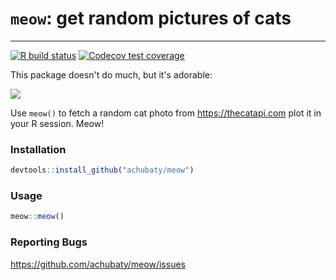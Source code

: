 # `meow`: get random pictures of cats

-----

<!-- badges: start -->
[![R build status](https://github.com/achubaty/meow/workflows/R-CMD-check/badge.svg)](https://github.com/achubaty/meow/actions)
[![Codecov test coverage](https://codecov.io/gh/achubaty/meow/branch/master/graph/badge.svg)](https://codecov.io/gh/achubaty/meow?branch=master)
<!-- badges: end -->

This package doesn't do much, but it's adorable:

![](https://thecatapi.com/api/images/get?format=src&type=jpg&size=med)

Use `meow()` to fetch a random cat photo from <https://thecatapi.com> plot it in your R session. Meow!

### Installation

```r
devtools::install_github("achubaty/meow")
```

### Usage

```r
meow::meow()
```

### Reporting Bugs

<https://github.com/achubaty/meow/issues>
